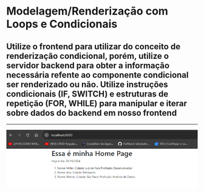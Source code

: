 # Modelagem/Renderização com Loops e Condicionais

## Utilize o frontend para utilizar do conceito de renderização condicional, porém, utilize o servidor backend para obter a informação necessária refente ao componente condicional ser renderizado ou não. Utilize instruções condicionais (IF, SWITCH) e estruturas de repetição (FOR, WHILE) para manipular e iterar sobre dados do backend em nosso frontend
<hr>
<img src="./public/IMG/1.png">